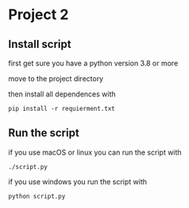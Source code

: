 # Project 2
## Install script

first get sure you have a python version 3.8 or more

move to the project directory

then install all dependences with

    pip install -r requierment.txt

## Run the script
if you use macOS or linux you can run the script with

    ./script.py

if you use windows you run the script with

    python script.py